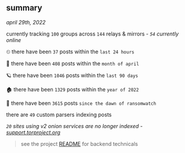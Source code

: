 
## summary
_april 29th, 2022_

currently tracking `100` groups across `144` relays & mirrors - _`54` currently online_

⏲ there have been `37` posts within the `last 24 hours`

🦈 there have been `408` posts within the `month of april`

🪐 there have been `1046` posts within the `last 90 days`

🏚 there have been `1329` posts within the `year of 2022`

🦕 there have been `3615` posts `since the dawn of ransomwatch`

there are `49` custom parsers indexing posts

_`20` sites using v2 onion services are no longer indexed - [support.torproject.org](https://support.torproject.org/onionservices/v2-deprecation/)_

> see the project [README](https://github.com/thetanz/ransomwatch#ransomwatch--) for backend technicals
